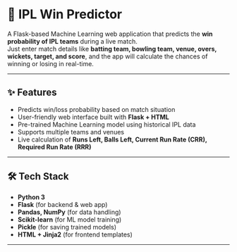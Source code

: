 # 🏏 IPL Win Predictor

A Flask-based Machine Learning web application that predicts the **win probability of IPL teams** during a live match.  
Just enter match details like **batting team, bowling team, venue, overs, wickets, target, and score**, and the app will calculate the chances of winning or losing in real-time.

---

## ✨ Features
- Predicts win/loss probability based on match situation
- User-friendly web interface built with **Flask + HTML**
- Pre-trained Machine Learning model using historical IPL data
- Supports multiple teams and venues
- Live calculation of **Runs Left, Balls Left, Current Run Rate (CRR), Required Run Rate (RRR)**

---

## 🛠️ Tech Stack
- **Python 3**
- **Flask** (for backend & web app)
- **Pandas, NumPy** (for data handling)
- **Scikit-learn** (for ML model training)
- **Pickle** (for saving trained models)
- **HTML + Jinja2** (for frontend templates)

---
